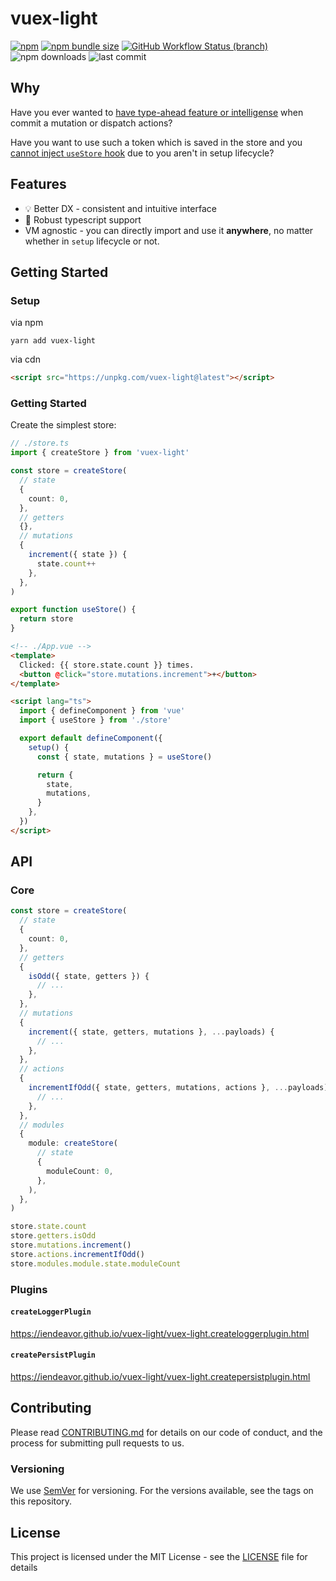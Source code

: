 # vuex-light

[![npm](https://img.shields.io/npm/v/vuex-light)](https://www.npmjs.com/package/vuex-light)
[![npm bundle size](https://img.shields.io/bundlephobia/min/vuex-light)](https://bundlephobia.com/result?p=vuex-light@latest)
[![GitHub Workflow Status (branch)](https://img.shields.io/github/workflow/status/iendeavor/vuex-light/CI/main)](https://github.com/iendeavor/vuex-light/actions?query=workflow%3ACI+branch%3Amain+)
![npm downloads](https://img.shields.io/npm/dm/vuex-light)
![last commit](https://img.shields.io/github/last-commit/iendeavor/vuex-light/main)

## Why

Have you ever wanted to [have type-ahead feature or intelligense](https://github.com/vuejs/vuex/issues/564) when commit
a mutation or dispatch actions?

Have you want to use such a token which is saved in the store and you
[cannot inject `useStore` hook](https://github.com/vuejs/vuex/issues/1873) due to you aren't in setup lifecycle?

## Features

- :bulb: Better DX - consistent and intuitive interface
- :muscle: Robust typescript support
- VM agnostic - you can directly import and use it **anywhere**, no matter whether in `setup` lifecycle or not.

## Getting Started

### Setup

via npm

```
yarn add vuex-light
```

via cdn

```html
<script src="https://unpkg.com/vuex-light@latest"></script>
```

### Getting Started

Create the simplest store:

```ts
// ./store.ts
import { createStore } from 'vuex-light'

const store = createStore(
  // state
  {
    count: 0,
  },
  // getters
  {},
  // mutations
  {
    increment({ state }) {
      state.count++
    },
  },
)

export function useStore() {
  return store
}
```

```html
<!-- ./App.vue -->
<template>
  Clicked: {{ store.state.count }} times.
  <button @click="store.mutations.increment">+</button>
</template>

<script lang="ts">
  import { defineComponent } from 'vue'
  import { useStore } from './store'

  export default defineComponent({
    setup() {
      const { state, mutations } = useStore()

      return {
        state,
        mutations,
      }
    },
  })
</script>
```

## API

### Core

```ts
const store = createStore(
  // state
  {
    count: 0,
  },
  // getters
  {
    isOdd({ state, getters }) {
      // ...
    },
  },
  // mutations
  {
    increment({ state, getters, mutations }, ...payloads) {
      // ...
    },
  },
  // actions
  {
    incrementIfOdd({ state, getters, mutations, actions }, ...payloads) {
      // ...
    },
  },
  // modules
  {
    module: createStore(
      // state
      {
        moduleCount: 0,
      },
    ),
  },
)

store.state.count
store.getters.isOdd
store.mutations.increment()
store.actions.incrementIfOdd()
store.modules.module.state.moduleCount
```

### Plugins

#### `createLoggerPlugin`

https://iendeavor.github.io/vuex-light/vuex-light.createloggerplugin.html

#### `createPersistPlugin`

https://iendeavor.github.io/vuex-light/vuex-light.createpersistplugin.html

## Contributing

Please read [CONTRIBUTING.md](/CONTRIBUTING.md) for details on our code of conduct, and the process for submitting pull
requests to us.

### Versioning

We use [SemVer](https://semver.org/) for versioning. For the versions available, see the tags on this repository.

## License

This project is licensed under the MIT License - see the [LICENSE](/LICENSE) file for details
